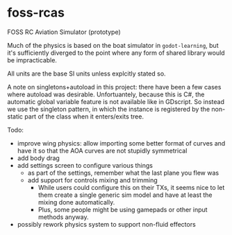 # foss-rcas

FOSS RC Aviation Simulator (prototype)

Much of the physics is based on the boat simulator in `godot-learning`, but it's sufficiently diverged to the point where any form of shared library would be impracticable.

All units are the base SI units unless explcitly stated so.

A note on singletons+autoload in this project: there have been a few cases where autoload was desirable. Unfortuantely, because this is C#, the automatic global variable feature is not available like in GDscript. So instead we use the singleton pattern, in which the instance is registered by the non-static part of the class when it enters/exits tree.

Todo:
- improve wing physics: allow importing some better format of curves and have it so that the AOA curves are not stupidly symmetrical 
- add body drag
- add settings screen to configure various things
    - as part of the settings, remember what the last plane you flew was
    - add support for controls mixing and trimming
        - While users could configure this on their TXs, it seems nice to let them create a single generic sim model and have at least the mixing done automatically.
        - Plus, some people might be using gamepads or other input methods anyway.
- possibly rework physics system to support non-fluid effectors